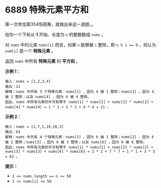# 6889 特殊元素平方和

第一次参加第354场周赛，就做出来这一道题。。

给你一个下标从 **1** 开始、长度为 `n` 的整数数组 `nums` 。

对 `nums` 中的元素 `nums[i]` 而言，如果 `n` 能够被 `i` 整除，即 `n % i == 0` ，则认为 `num[i]` 是一个 **特殊元素** 。

返回 `nums` 中所有 **特殊元素** 的 **平方和** 。

 

**示例 1：**

```
输入：nums = [1,2,3,4]
输出：21
解释：nums 中共有 3 个特殊元素：nums[1] ，因为 4 被 1 整除；nums[2] ，因为 4 被 2 整除；以及 nums[4] ，因为 4 被 4 整除。 
因此，nums 中所有元素的平方和等于 nums[1] * nums[1] + nums[2] * nums[2] + nums[4] * nums[4] = 1 * 1 + 2 * 2 + 4 * 4 = 21 。  
```

**示例 2：**

```
输入：nums = [2,7,1,19,18,3]
输出：63
解释：nums 中共有 4 个特殊元素：nums[1] ，因为 6 被 1 整除；nums[2] ，因为 6 被 2 整除；nums[3] ，因为 6 被 3 整除；以及 nums[6] ，因为 6 被 6 整除。 
因此，nums 中所有元素的平方和等于 nums[1] * nums[1] + nums[2] * nums[2] + nums[3] * nums[3] + nums[6] * nums[6] = 2 * 2 + 7 * 7 + 1 * 1 + 3 * 3 = 63 。 
```

 

**提示：**

- `1 <= nums.length == n <= 50`
- `1 <= nums[i] <= 50`
